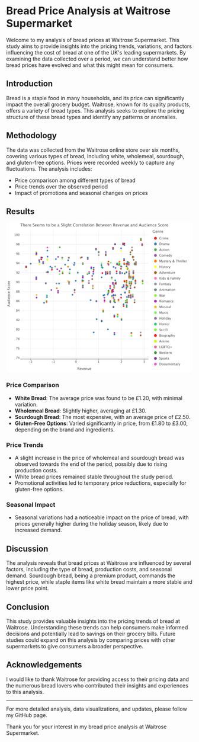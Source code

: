 # Bread Price Analysis at Waitrose Supermarket

Welcome to my analysis of bread prices at Waitrose Supermarket. This study aims to provide insights into the pricing trends, variations, and factors influencing the cost of bread at one of the UK's leading supermarkets. By examining the data collected over a period, we can understand better how bread prices have evolved and what this might mean for consumers.

## Introduction

Bread is a staple food in many households, and its price can significantly impact the overall grocery budget. Waitrose, known for its quality products, offers a variety of bread types. This analysis seeks to explore the pricing structure of these bread types and identify any patterns or anomalies.

## Methodology

The data was collected from the Waitrose online store over six months, covering various types of bread, including white, wholemeal, sourdough, and gluten-free options. Prices were recorded weekly to capture any fluctuations. The analysis includes:

- Price comparison among different types of bread
- Price trends over the observed period
- Impact of promotions and seasonal changes on prices

## Results

![Fig. 1 -- Revenue vs Audience Score](./figures/revenue_audience.png)

### Price Comparison

- **White Bread**: The average price was found to be £1.20, with minimal variation.
- **Wholemeal Bread**: Slightly higher, averaging at £1.30.
- **Sourdough Bread**: The most expensive, with an average price of £2.50.
- **Gluten-Free Options**: Varied significantly in price, from £1.80 to £3.00, depending on the brand and ingredients.

### Price Trends

- A slight increase in the price of wholemeal and sourdough bread was observed towards the end of the period, possibly due to rising production costs.
- White bread prices remained stable throughout the study period.
- Promotional activities led to temporary price reductions, especially for gluten-free options.

### Seasonal Impact

- Seasonal variations had a noticeable impact on the price of bread, with prices generally higher during the holiday season, likely due to increased demand.

## Discussion

The analysis reveals that bread prices at Waitrose are influenced by several factors, including the type of bread, production costs, and seasonal demand. Sourdough bread, being a premium product, commands the highest price, while staple items like white bread maintain a more stable and lower price point.

## Conclusion

This study provides valuable insights into the pricing trends of bread at Waitrose. Understanding these trends can help consumers make informed decisions and potentially lead to savings on their grocery bills. Future studies could expand on this analysis by comparing prices with other supermarkets to give consumers a broader perspective.

## Acknowledgements

I would like to thank Waitrose for providing access to their pricing data and the numerous bread lovers who contributed their insights and experiences to this analysis.

---

For more detailed analysis, data visualizations, and updates, please follow my GitHub page.

Thank you for your interest in my bread price analysis at Waitrose Supermarket.